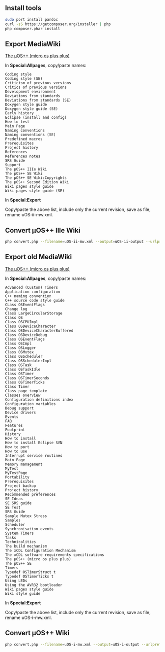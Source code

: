 ## Install tools

```sh
sudo port install pandoc
curl -sS https://getcomposer.org/installer | php
php composer.phar install
```

## Export MediaWiki

[The µOS++ (micro os plus plus)](http://micro-os-plus.sourceforge.net/wiki/The_µOS%2B%2B_IIIe_Wiki)

In **Special:Allpages**, copy/paste names:

```text
Coding style
Coding style (SE)
Criticism of previous versions
Critics of previous versions
Development environment
Deviations from standards
Deviations from standards (SE)
Doxygen style guide
Doxygen style guide (SE)
Early history
Eclipse (install and config)
How to test
Main Page
Naming conventions
Naming conventions (SE)
Predefined macros
Prerequisites
Project history
References
References notes
SRS Guide
Support
The µOS++ IIIe Wiki
The µOS++ SE Wiki
The µOS++ SE Wiki:Copyrights
The µOS++ Second Edition Wiki
Wiki pages style guide
Wiki pages style guide (SE)
```

In **Special:Export**

Copy/paste the above list, include only the current revision, save as file, rename uOS-ii-mw.xml.

## Convert µOS++ IIIe Wiki

```sh
php convert.php --filename=uOS-ii-mw.xml --output=uOS-ii-output --urlprefix=micro-os-plus/ii/ --layout=old-wiki-page
```

## Export old MediaWiki

[The µOS++ (micro os plus plus)](http://micro-os-plus.sourceforge.net/old-wiki/The_µOS%2B%2B_(micro_os_plus_plus))

In **Special:Allpages**, copy/paste names:

```text
Advanced (Custom) Timers
Application configuration
C++ naming convention
C++ source code style guide
CLass OSEventFlags
Change log
Class LargeCircularStorage
Class OS
Class OSCPUImpl
Class OSDeviceCharacter
Class OSDeviceCharacterBuffered
Class OSDeviceDebug
Class OSEventFlags
Class OSImpl
Class OSLogger
Class OSMutex
Class OSScheduler
Class OSSchedulerImpl
Class OSTask
Class OSTaskIdle
Class OSTimer
Class OSTimerSeconds
Class OSTimerTicks
Class Timer
Class page template
Classes overview
Configuration definitions index
Configuration variables
Debug support
Device drivers
Events
FAQ
Features
Footprint
History
How to install
How to install Eclipse SVN
How to port
How to use
Interrupt service routines
Main Page
Memory management
MyTest
MyTestPage
Portability
Prerequisites
Project backup
Project history
Recommended preferences
SE Ideas
SE SRS guide
SE Test
SRS Guide
Sample Mutex Stress
Samples
Scheduler
Synchronisation events
System Timers
Tasks
Technicalities
The build mechanism
The xCDL Configuration Mechanism
The xCDL software requirements specifications
The µOS++ (micro os plus plus)
The µOS++ SE
Timers
Typedef OSTimerStruct t
Typedef OSTimerTicks t
Using LEDs
Using the AVR32 bootloader
Wiki pages style guide
Wiki style guide
```

In **Special:Export**

Copy/paste the above list, include only the current revision, save as file, rename uOS-i-mw.xml.

## Convert µOS++ Wiki

```sh
php convert.php --filename=uOS-i-mw.xml --output=uOS-i-output --urlprefix=micro-os-plus/i/ --layout=old-wiki-page
```
